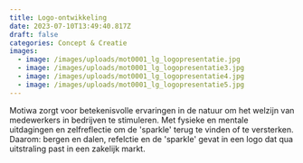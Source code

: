 ```yaml
---
title: Logo-ontwikkeling
date: 2023-07-10T13:49:40.817Z
draft: false
categories: Concept & Creatie
images:
  - image: /images/uploads/mot0001_lg_logopresentatie.jpg
  - image: /images/uploads/mot0001_lg_logopresentatie3.jpg
  - image: /images/uploads/mot0001_lg_logopresentatie4.jpg
  - image: /images/uploads/mot0001_lg_logopresentatie5.jpg
---
```

Motiwa zorgt voor betekenisvolle ervaringen in de natuur om het welzijn van medewerkers in bedrijven te stimuleren. Met fysieke en mentale uitdagingen en zelfreflectie om de 'sparkle' terug te vinden of te versterken.\
Daarom: bergen en dalen, refelctie en de 'sparkle' gevat in een logo dat qua uitstraling past in een zakelijk markt.